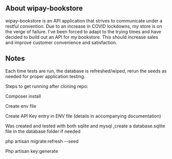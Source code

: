 ## About wipay-bookstore

wipay-bookstore is an API application that strives to communicate under a restful convention. Due to an increase in COVID lockdowns, my store is on the verge of failure. I've been forced to adapt to the trying times and have decided to build out an API for my bookstore. This should increase sales and improve customer convenience and satisfaction.

## Notes
Each time tests are run, the database is refreshed/wiped, rerun the seeds as needed for proper application testing.

Steps to get running after cloning repo:

Composer install

Create env file 

Create API Key entry in ENV file (details in accompanying documentation)

Was created and tested with both sqlite and mysql ,create a database.sqlite file in the database folder if needed

php artisan migrate:refresh --seed

Php artisan key:generate

